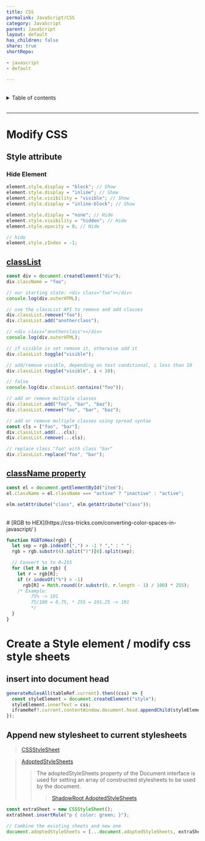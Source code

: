 ```yaml
---
title: CSS
permalink: JavaScript/CSS
category: JavaScript
parent: JavaScript
layout: default
has_children: false
share: true
shortRepo:

- javascript
- default

---
```


<br/>

<details markdown="block">                      
<summary>                      
Table of contents                      
</summary>                      
{: .text-delta }                      
1. TOC                      
{:toc}                      
</details>

<br/>

---

# Modify CSS

## Style attribute

### Hide Element

```javascript
element.style.display = "block"; // Show
element.style.display = "inline"; // Show
element.style.visibility = "visible"; // Show
element.style.display = "inline-block"; // Show

element.style.display = "none"; // Hide
element.style.visibility = "hidden"; // Hide
element.style.opacity = 0; // Hide

// hide
element.style.zIndex = -1;
```

## [classList](https://developer.mozilla.org/en-US/docs/Web/API/Element/classList)

```javascript
const div = document.createElement("div");
div.className = "foo";

// our starting state: <div class="foo"></div>
console.log(div.outerHTML);

// use the classList API to remove and add classes
div.classList.remove("foo");
div.classList.add("anotherclass");

// <div class="anotherclass"></div>
console.log(div.outerHTML);

// if visible is set remove it, otherwise add it
div.classList.toggle("visible");

// add/remove visible, depending on test conditional, i less than 10
div.classList.toggle("visible", i < 10);

// false
console.log(div.classList.contains("foo"));

// add or remove multiple classes
div.classList.add("foo", "bar", "baz");
div.classList.remove("foo", "bar", "baz");

// add or remove multiple classes using spread syntax
const cls = ["foo", "bar"];
div.classList.add(...cls);
div.classList.remove(...cls);

// replace class "foo" with class "bar"
div.classList.replace("foo", "bar");
```

## [className property](https://developer.mozilla.org/en-US/docs/Web/API/Element/className)

```javascript
const el = document.getElementById("item");
el.className = el.className === "active" ? "inactive" : "active";

elm.setAttribute("class", elm.getAttribute("class"));
```

<br/>      
# [RGB to HEX](https://css-tricks.com/converting-color-spaces-in-javascript/  )

```javascript
function RGBToHex(rgb) {
  let sep = rgb.indexOf(",") > -1 ? "," : " ";
  rgb = rgb.substr(4).split(")")[0].split(sep);

  // Convert %s to 0–255
  for (let R in rgb) {
    let r = rgb[R];
    if (r.indexOf("%") > -1)
      rgb[R] = Math.round((r.substr(0, r.length - 1) / 100) * 255);
    /* Example:      
         75% -> 191      
         75/100 = 0.75, * 255 = 191.25 -> 191      
         */
  }
}
```

# Create a Style element / modify css style sheets

## insert into document head

```javascript
generateRulesAll(tableRef.current).then((css) => {
  const styleElement = document.createElement("style");
  styleElement.innerText = css;
  iframeRef?.current.contentWindow.document.head.appendChild(styleElement);
});
```

## Append new stylesheet to current stylesheets

> [CSSStyleSheet](https://developer.mozilla.org/en-US/docs/Web/API/CSSStyleSheet)

> [AdoptedStyleSheets ](https://developer.mozilla.org/en-US/docs/Web/API/Document/adoptedStyleSheets)
>
> > The adoptedStyleSheets property of the Document interface is used for setting an array of constructed stylesheets to be used by the document.
> >
> > > [ShadowRoot AdoptedStyleSheets](https://developer.mozilla.org/en-US/docs/Web/API/ShadowRoot/adoptedStyleSheets)

```javascript
const extraSheet = new CSSStyleSheet();
extraSheet.insertRule("p { color: green; }");

// Combine the existing sheets and new one
document.adoptedStyleSheets = [...document.adoptedStyleSheets, extraSheet];
```